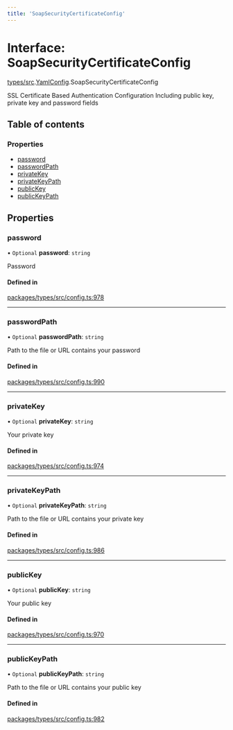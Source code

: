 ```yaml
---
title: 'SoapSecurityCertificateConfig'
---
```


# Interface: SoapSecurityCertificateConfig

[types/src](../modules/types_src).[YamlConfig](../modules/types_src.YamlConfig).SoapSecurityCertificateConfig

SSL Certificate Based Authentication Configuration
Including public key, private key and password fields

## Table of contents

### Properties

- [password](types_src.YamlConfig.SoapSecurityCertificateConfig#password)
- [passwordPath](types_src.YamlConfig.SoapSecurityCertificateConfig#passwordpath)
- [privateKey](types_src.YamlConfig.SoapSecurityCertificateConfig#privatekey)
- [privateKeyPath](types_src.YamlConfig.SoapSecurityCertificateConfig#privatekeypath)
- [publicKey](types_src.YamlConfig.SoapSecurityCertificateConfig#publickey)
- [publicKeyPath](types_src.YamlConfig.SoapSecurityCertificateConfig#publickeypath)

## Properties

### password

• `Optional` **password**: `string`

Password

#### Defined in

[packages/types/src/config.ts:978](https://github.com/Urigo/graphql-mesh/blob/master/packages/types/src/config.ts#L978)

___

### passwordPath

• `Optional` **passwordPath**: `string`

Path to the file or URL contains your password

#### Defined in

[packages/types/src/config.ts:990](https://github.com/Urigo/graphql-mesh/blob/master/packages/types/src/config.ts#L990)

___

### privateKey

• `Optional` **privateKey**: `string`

Your private key

#### Defined in

[packages/types/src/config.ts:974](https://github.com/Urigo/graphql-mesh/blob/master/packages/types/src/config.ts#L974)

___

### privateKeyPath

• `Optional` **privateKeyPath**: `string`

Path to the file or URL contains your private key

#### Defined in

[packages/types/src/config.ts:986](https://github.com/Urigo/graphql-mesh/blob/master/packages/types/src/config.ts#L986)

___

### publicKey

• `Optional` **publicKey**: `string`

Your public key

#### Defined in

[packages/types/src/config.ts:970](https://github.com/Urigo/graphql-mesh/blob/master/packages/types/src/config.ts#L970)

___

### publicKeyPath

• `Optional` **publicKeyPath**: `string`

Path to the file or URL contains your public key

#### Defined in

[packages/types/src/config.ts:982](https://github.com/Urigo/graphql-mesh/blob/master/packages/types/src/config.ts#L982)
